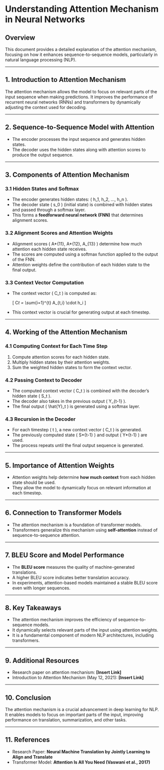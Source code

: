 # Understanding Attention Mechanism in Neural Networks

## Overview

This document provides a detailed explanation of the attention mechanism, focusing on how it enhances sequence-to-sequence models, particularly in natural language processing (NLP).

---

## 1. Introduction to Attention Mechanism

The attention mechanism allows the model to focus on relevant parts of the input sequence when making predictions. It improves the performance of recurrent neural networks (RNNs) and transformers by dynamically adjusting the context used for decoding.

---

## 2. Sequence-to-Sequence Model with Attention

- The encoder processes the input sequence and generates hidden states.
- The decoder uses the hidden states along with attention scores to produce the output sequence.

---

## 3. Components of Attention Mechanism

### 3.1 Hidden States and Softmax

- The encoder generates hidden states: \( h_1, h_2, ..., h_n \).
- The decoder state \( s_0 \) (initial state) is combined with hidden states and passed through a softmax layer.
- This forms a **feedforward neural network (FNN)** that determines alignment scores.

### 3.2 Alignment Scores and Attention Weights

- Alignment scores \( A*{11}, A*{12}, A\_{13} \) determine how much attention each hidden state receives.
- The scores are computed using a softmax function applied to the output of the FNN.
- Attention weights define the contribution of each hidden state to the final output.

### 3.3 Context Vector Computation

- The context vector \( C_t \) is computed as:

  \[
  C*t = \sum*{i=1}^{t} A\_{t,i} \cdot h_i
  \]

- This context vector is crucial for generating output at each timestep.

---

## 4. Working of the Attention Mechanism

### 4.1 Computing Context for Each Time Step

1. Compute attention scores for each hidden state.
2. Multiply hidden states by their attention weights.
3. Sum the weighted hidden states to form the context vector.

### 4.2 Passing Context to Decoder

- The computed context vector \( C_t \) is combined with the decoder’s hidden state \( S_t \).
- The decoder also takes in the previous output \( Y\_{t-1} \).
- The final output \( \hat{Y}\_t \) is generated using a softmax layer.

### 4.3 Recursion in the Decoder

- For each timestep \( t \), a new context vector \( C_t \) is generated.
- The previously computed state \( S*{t-1} \) and output \( Y*{t-1} \) are used.
- The process repeats until the final output sequence is generated.

---

## 5. Importance of Attention Weights

- Attention weights help determine **how much context** from each hidden state should be used.
- They allow the model to dynamically focus on relevant information at each timestep.

---

## 6. Connection to Transformer Models

- The attention mechanism is a foundation of transformer models.
- Transformers generalize this mechanism using **self-attention** instead of sequence-to-sequence attention.

---

## 7. BLEU Score and Model Performance

- The **BLEU score** measures the quality of machine-generated translations.
- A higher BLEU score indicates better translation accuracy.
- In experiments, attention-based models maintained a stable BLEU score even with longer sequences.

---

## 8. Key Takeaways

- The attention mechanism improves the efficiency of sequence-to-sequence models.
- It dynamically selects relevant parts of the input using attention weights.
- It is a fundamental component of modern NLP architectures, including transformers.

---

## 9. Additional Resources

- Research paper on attention mechanism: **[Insert Link]**
- Introduction to Attention Mechanism (May 12, 2021): **[Insert Link]**

---

## 10. Conclusion

The attention mechanism is a crucial advancement in deep learning for NLP. It enables models to focus on important parts of the input, improving performance on translation, summarization, and other tasks.

---

## 11. References

- Research Paper: **Neural Machine Translation by Jointly Learning to Align and Translate**
- Transformer Model: **Attention Is All You Need (Vaswani et al., 2017)**
